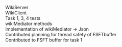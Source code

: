 WikiServer \
WikiClient \
Task 1, 3, 4 tests \
wikiMediator methods \
Implementation of wikiMediator -> Json \
Contributed planning for thread safety of FSFTbuffer \
Contributed to FSFT buffer for task 1 

